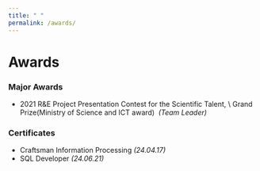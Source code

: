 ```yaml
--- 
title: " "
permalink: /awards/
---
```


# Awards

### Major Awards
- 2021 R&E Project Presentation Contest for the Scientific Talent, \\
Grand Prize(Ministry of Science and ICT award)  *(Team Leader)*

### Certificates

- Craftsman Information Processing *(24.04.17)*
- SQL Developer *(24.06.21)*